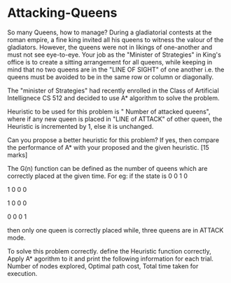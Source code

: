# Attacking-Queens

So many Queens, how to manage?
During a gladiatorial contests at the roman empire, a fine king invited all his queens to witness the valour of the gladiators. However, the queens were not in likings of one-another and must not see eye-to-eye. Your job as the "Minister of Strategies" in King's office is to create a sitting arrangement for all queens, while keeping in mind that no two queens are in the "LINE OF SIGHT" of one another i.e. the queens must be avoided to be in the same row or column or diagonally.

The "minister of Strategies" had recently enrolled in the Class of Artificial Intellignece CS 512 and decided to use A* algorithm to solve the problem.

Heuristic to be used for this problem is " Number of attacked queens", where if any new queen is placed in "LINE of ATTACK" of other queen, the Heuristic is incremented by 1, else it is unchanged.

Can you propose a better heuristic for this problem? If yes, then compare the performance of A* with your proposed and the given heuristic. [15 marks]

The G(n) function can be defined as the number of queens which are correctly placed at the given time. For eg: if the state is
0 0 1 0

1 0 0 0

1 0 0 0

0 0 0 1

then only one queen is correctly placed while, three queens are in ATTACK mode.

To solve this problem correctly. define the Heuristic function correctly, Apply A* agorithm to it and print the following information for each trial. Number of nodes explored, Optimal path cost, Total time taken for execution.



